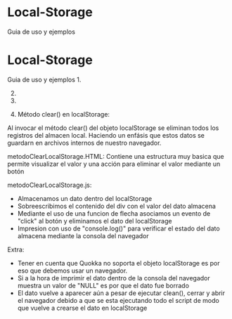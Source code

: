 # Local-Storage
Guia de uso y ejemplos
# Local-Storage
Guia de uso y ejemplos
1.  

2. 

3. 

4. Método clear() en localStorage:

Al invocar el método clear() del objeto localStorage se eliminan todos los registros del almacen local.
Haciendo un enfásis que estos datos se guardarn en archivos internos de nuestro navegador.

metodoClearLocalStorage.HTML: Contiene una estructura muy basica que permite visualizar el valor y una acción para 
eliminar el valor mediante un botón

metodoClearLocalStorage.js: 
- Almacenamos un dato dentro del localStorage
- Sobreescribimos el contenido del div con el valor del dato almacena
- Mediante el uso de una funcion de flecha asociamos un evento de "click" al botón y eliminamos el dato del localStorage
- Impresion con uso de "console.log()" para verificar el estado del dato almacena mediante la consola del navegador

Extra: 
- Tener en cuenta que Quokka no soporta el objeto localStorage es por eso que debemos usar un navegador.
- Si a la hora de imprimir el dato dentro de la consola del navegador muestra un valor de "NULL" es por  que el dato fue borrado 
- El dato vuelve a aparecer aún a pesar de ejecutar clean(), cerrar y abrir el navegador debido a que se esta ejecutando todo el script de modo que vuelve a crearse el dato en localStorage

